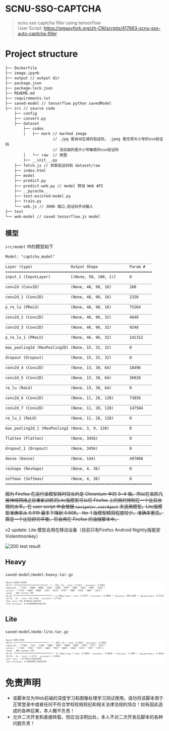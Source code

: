 # SCNU-SSO-CAPTCHA

> scnu sso captcha filler using tensorflow      
> User Script: https://greasyfork.org/zh-CN/scripts/417693-scnu-sso-auto-captcha-filler

# Project structure

```plain
├── Dockerfile
├── image.ipynb
├── output // output dir
├── package.json
├── package-lock.json
├── README.md
├── requirements.txt
├── saved-model // tensorflow python savedModel
├── src // source code
    ├── config
    ├── convert.py
    ├── dataset
        ├── codes
        │   ├── mark // marked image
                     // .jpg 是自动生成的验证码, .jpeg 是无视大小写的sso验证码
                     // 没后缀的是大小写敏感的sso验证码
        │   └── raw  // 原图
        ├── __init__.py
    ├── fetch.js // 抓取验证码到 dataset/raw
    ├── index.html
    ├── model
    ├── predict.py
    ├── predict-web.py // model 预测 Web API
    ├── __pycache__
    ├── test-existed-model.py
    ├── train.py
    └── web.js // 3000 端口,验证码手动输入
├── test
└── web-model // saved tensorflow.js model
```

## 模型
`src/model` 中的模型如下
```plain
Model: "captcha_model"
_________________________________________________________________
Layer (type)                 Output Shape              Param #
=================================================================
input_1 (InputLayer)         [(None, 50, 100, 1)]      0
_________________________________________________________________
conv2d (Conv2D)              (None, 48, 98, 16)        160
_________________________________________________________________
conv2d_1 (Conv2D)            (None, 48, 98, 16)        2320
_________________________________________________________________
p_re_lu (PReLU)              (None, 48, 98, 16)        75264
_________________________________________________________________
conv2d_2 (Conv2D)            (None, 46, 96, 32)        4640
_________________________________________________________________
conv2d_3 (Conv2D)            (None, 46, 96, 32)        9248
_________________________________________________________________
p_re_lu_1 (PReLU)            (None, 46, 96, 32)        141312
_________________________________________________________________
max_pooling2d (MaxPooling2D) (None, 15, 32, 32)        0
_________________________________________________________________
dropout (Dropout)            (None, 15, 32, 32)        0
_________________________________________________________________
conv2d_4 (Conv2D)            (None, 13, 30, 64)        18496
_________________________________________________________________
conv2d_5 (Conv2D)            (None, 13, 30, 64)        36928
_________________________________________________________________
re_lu (ReLU)                 (None, 13, 30, 64)        0
_________________________________________________________________
conv2d_6 (Conv2D)            (None, 11, 28, 128)       73856
_________________________________________________________________
conv2d_7 (Conv2D)            (None, 11, 28, 128)       147584
_________________________________________________________________
re_lu_1 (ReLU)               (None, 11, 28, 128)       0
_________________________________________________________________
max_pooling2d_1 (MaxPooling2 (None, 3, 9, 128)         0
_________________________________________________________________
flatten (Flatten)            (None, 3456)              0
_________________________________________________________________
dropout_1 (Dropout)          (None, 3456)              0
_________________________________________________________________
dense (Dense)                (None, 144)               497808
_________________________________________________________________
reshape (Reshape)            (None, 4, 36)             0
_________________________________________________________________
softmax (Softmax)            (None, 4, 36)             0
=================================================================
```
~~因为 Firefox 在运行该模型耗时较长约是 Chromium 中的 3~4 倍。所以在去除几层神经网络之后重新训练的Lite版模型可以将 Firefox 上的耗时控制在一个比较合理的水平。在 user script 中会根据 `navigator.userAgent` 来选用模型。Lite版模型准确率从 0.919 最多下降到 0.806。 lite-1 版模型精简程度较少，准确率更高。算是一个比较好的平衡，将会用在 Firefox 的油猴脚本中。~~

v2 update: Lite 模型会用在移动设备（目前只有Firefox Android Nightly版能安Violentmonkey）

![200 test result](https://0xffff-1251477793.file.myqcloud.com/assets/files/2021-05-13/1620901992-84995-image.png)

## Heavy
`saved-model/model-heavy.tar.gz`

![Heavy](.github/images/heavy-3.png)

## Lite
`saved-model/mode-lite.tar.gz`

![Heavy](.github/images/lite-2.png)

# 免责声明
- 该脚本仅为Web前端的深度学习和图像处理学习测试使用。请勿将该脚本用于正常登录中或者任何不符合学校校规校纪和相关法律法规的场合！如有因此造成的各种后果，本人概不负责！
- 允许二次开发和直接转载，但应当注明出处，本人不对二次开发后脚本的各种问题负责！
